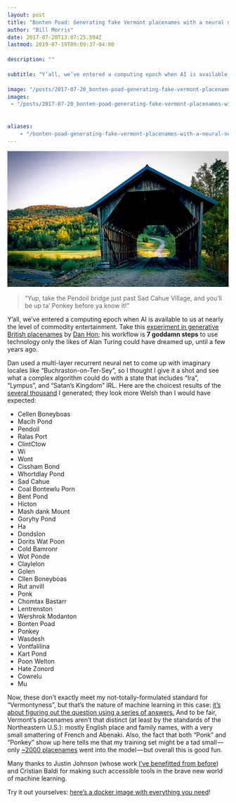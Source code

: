```yaml
---
layout: post
title: "Bonten Poad: Generating fake Vermont placenames with a neural network"
author: "Bill Morris"
date: 2017-07-20T13:07:25.594Z
lastmod: 2019-07-19T09:09:37-04:00

description: ""

subtitle: "Y’all, we’ve entered a computing epoch when AI is available to us at nearly the level of commodity entertainment. Take this experiment in…"

image: "/posts/2017-07-20_bonten-poad-generating-fake-vermont-placenames-with-a-neural-network/images/2017-07-20_1.jpeg" 
images:
 - "/posts/2017-07-20_bonten-poad-generating-fake-vermont-placenames-with-a-neural-network/images/2017-07-20_1.jpeg" 


aliases:
    - "/bonten-poad-generating-fake-vermont-placenames-with-a-neural-network-ce0e8f90afbb"
---
```


![image](/shoals/assets/img/2017-07-20_1.jpeg)

> “Yup, take the Pendoil bridge just past Sad Cahue Village, and you’ll be up ta’ Ponkey before ya know it!”


Y’all, we’ve entered a computing epoch when AI is available to us at nearly the level of commodity entertainment. Take this [experiment in generative British placenames](https://medium.com/@hondanhon/i-trained-a-neural-net-to-generate-british-placenames-9460e907e4e9) by [Dan Hon](https://twitter.com/hondanhon); his workflow is **7 goddamn steps** to use technology only the likes of Alan Turing could have dreamed up, until a few years ago.

Dan used a multi-layer recurrent neural net to come up with imaginary locales like “Buchraston-on-Ter-Sey”, so I thought I give it a shot and see what a complex algorithm could do with a state that includes “Ira”, “Lympus”, and “Satan’s Kingdom” IRL. Here are the choicest results of the [several thousand](https://gist.github.com/wboykinm/51de3208f0ab9bf00cdfac42b2fd07ec) I generated; they look more Welsh than I would have expected:

*   Cellen Boneyboas
*   Macih Pond
*   Pendoil
*   Ralas Port
*   ClintCtow
*   Wi
*   Wont
*   Cissham Bond
*   Whortdlay Pond
*   Sad Cahue
*   Coal Bontewlu Porn
*   Bent Pond
*   Hicton
*   Mash dank Mount
*   Goryhy Pond
*   Ha
*   Dondslon
*   Dorits Wat Poon
*   Cold Bamronr
*   Wot Ponde
*   Claylelon
*   Golen
*   Cllen Boneyboas
*   Rut anvill
*   Ponk
*   Chomtax Bastarr
*   Lentrenston
*   Wershrok Modanton
*   Bonten Poad
*   Ponkey
*   Wasdesh
*   Vontfalilina
*   Kart Pond
*   Poon Welton
*   Hate Zonord
*   Cowrelu
*   Mu

Now, these don’t exactly meet my not-totally-formulated standard for “Vermontyness”, but that’s the nature of machine learning in this case: [it’s about figuring out the question using a series of answers.](https://blog.vivekpanyam.com/deep-learning-made-simple-part-1/) And to be fair, Vermont’s placenames aren’t that distinct (at least by the standards of the Northeastern U.S.): mostly English place and family names, with a very small smattering of French and Abenaki. Also, the fact that both “Ponk” and “Ponkey” show up here tells me that my training set might be a tad small — only [~2000 placenames](http://geodata.vermont.gov/datasets/vt-geographic-names) went into the model — but overall this is good fun.

Many thanks to Justin Johnson (whose work [I’ve benefitted from before](https://medium.com/planet-stories/drawing-the-planet-in-brushstrokes-bc54a686fb30)) and Cristian Baldi for making such accessible tools in the brave new world of machine learning.

Try it out yourselves: [here’s a docker image with everything you need](https://github.com/crisbal/docker-torch-rnn)!
